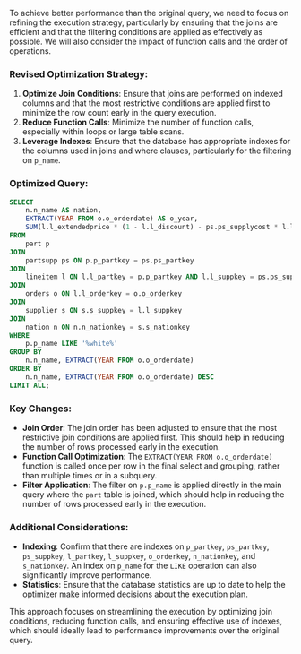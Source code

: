 To achieve better performance than the original query, we need to focus on refining the execution strategy, particularly by ensuring that the joins are efficient and that the filtering conditions are applied as effectively as possible. We will also consider the impact of function calls and the order of operations.

### Revised Optimization Strategy:
1. **Optimize Join Conditions**: Ensure that joins are performed on indexed columns and that the most restrictive conditions are applied first to minimize the row count early in the query execution.
2. **Reduce Function Calls**: Minimize the number of function calls, especially within loops or large table scans.
3. **Leverage Indexes**: Ensure that the database has appropriate indexes for the columns used in joins and where clauses, particularly for the filtering on `p_name`.

### Optimized Query:
```sql
SELECT 
    n.n_name AS nation,
    EXTRACT(YEAR FROM o.o_orderdate) AS o_year,
    SUM(l.l_extendedprice * (1 - l.l_discount) - ps.ps_supplycost * l.l_quantity) AS sum_profit
FROM 
    part p
JOIN 
    partsupp ps ON p.p_partkey = ps.ps_partkey
JOIN 
    lineitem l ON l.l_partkey = p.p_partkey AND l.l_suppkey = ps.ps_suppkey
JOIN 
    orders o ON l.l_orderkey = o.o_orderkey
JOIN 
    supplier s ON s.s_suppkey = l.l_suppkey
JOIN 
    nation n ON n.n_nationkey = s.s_nationkey
WHERE 
    p.p_name LIKE '%white%'
GROUP BY 
    n.n_name, EXTRACT(YEAR FROM o.o_orderdate)
ORDER BY 
    n.n_name, EXTRACT(YEAR FROM o.o_orderdate) DESC
LIMIT ALL;
```

### Key Changes:
- **Join Order**: The join order has been adjusted to ensure that the most restrictive join conditions are applied first. This should help in reducing the number of rows processed early in the execution.
- **Function Call Optimization**: The `EXTRACT(YEAR FROM o.o_orderdate)` function is called once per row in the final select and grouping, rather than multiple times or in a subquery.
- **Filter Application**: The filter on `p.p_name` is applied directly in the main query where the `part` table is joined, which should help in reducing the number of rows processed early in the execution.

### Additional Considerations:
- **Indexing**: Confirm that there are indexes on `p_partkey`, `ps_partkey`, `ps_suppkey`, `l_partkey`, `l_suppkey`, `o_orderkey`, `n_nationkey`, and `s_nationkey`. An index on `p_name` for the `LIKE` operation can also significantly improve performance.
- **Statistics**: Ensure that the database statistics are up to date to help the optimizer make informed decisions about the execution plan.

This approach focuses on streamlining the execution by optimizing join conditions, reducing function calls, and ensuring effective use of indexes, which should ideally lead to performance improvements over the original query.